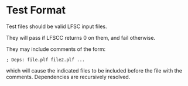 # Test Format

Test files should be valid LFSC input files.

They will pass if LFSCC returns 0 on them, and fail otherwise.

They may include comments of the form:
```
; Deps: file.plf file2.plf ...
```

which will cause the indicated files to be included before the file with the
comments. Dependencies are recursively resolved.
